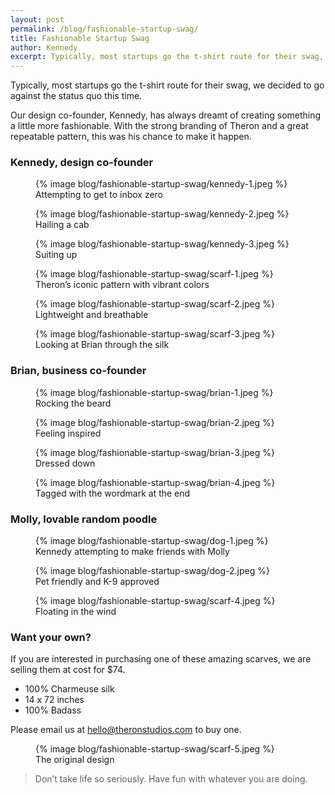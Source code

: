 ```yaml
---
layout: post
permalink: /blog/fashionable-startup-swag/
title: Fashionable Startup Swag
author: Kennedy
excerpt: Typically, most startups go the t-shirt route for their swag, we decided to go against the status quo this time.
---
```


<p>Typically, most startups go the t-shirt route for their swag, we decided to go against the status quo this time.</p>
<p>Our design co-founder, Kennedy, has always dreamt of creating something a little more fashionable. With the strong branding of Theron and a great repeatable pattern, this was his chance to make it happen.</p>

<h3>Kennedy, design co-founder</h3>

<figure>
  {% image blog/fashionable-startup-swag/kennedy-1.jpeg %}
  <figcaption>Attempting to get to inbox zero</figcaption>
</figure>

<figure>
  {% image blog/fashionable-startup-swag/kennedy-2.jpeg %}
  <figcaption>Hailing a cab</figcaption>
</figure>

<figure>
  {% image blog/fashionable-startup-swag/kennedy-3.jpeg %}
  <figcaption>Suiting up</figcaption>
</figure>

<figure>
  {% image blog/fashionable-startup-swag/scarf-1.jpeg %}
  <figcaption>Theron’s iconic pattern with vibrant colors</figcaption>
</figure>

<figure>
  {% image blog/fashionable-startup-swag/scarf-2.jpeg %}
  <figcaption>Lightweight and breathable</figcaption>
</figure>

<figure>
  {% image blog/fashionable-startup-swag/scarf-3.jpeg %}
  <figcaption>Looking at Brian through the silk</figcaption>
</figure>

<h3>Brian, business co-founder</h3>

<figure>
  {% image blog/fashionable-startup-swag/brian-1.jpeg %}
  <figcaption>Rocking the beard</figcaption>
</figure>

<figure>
  {% image blog/fashionable-startup-swag/brian-2.jpeg %}
  <figcaption>Feeling inspired</figcaption>
</figure>

<figure>
  {% image blog/fashionable-startup-swag/brian-3.jpeg %}
  <figcaption>Dressed down</figcaption>
</figure>

<figure>
  {% image blog/fashionable-startup-swag/brian-4.jpeg %}
  <figcaption>Tagged with the wordmark at the end</figcaption>
</figure>

<h3>Molly, lovable random poodle</h3>

<figure>
  {% image blog/fashionable-startup-swag/dog-1.jpeg %}
  <figcaption>Kennedy attempting to make friends with Molly</figcaption>
</figure>

<figure>
  {% image blog/fashionable-startup-swag/dog-2.jpeg %}
  <figcaption>Pet friendly and K-9 approved</figcaption>
</figure>

<figure>
  {% image blog/fashionable-startup-swag/scarf-4.jpeg %}
  <figcaption>Floating in the wind</figcaption>
</figure>

<h3>Want your own?</h3>
<p>If you are interested in purchasing one of these amazing scarves, we are selling them at cost for $74.</p>
<ul>
<li>100% Charmeuse silk</li>
<li>14 x 72 inches</li>
<li>100% Badass</li>
</ul>
<p>Please email us at <a href="mailto:hello@theronstudios.com">hello@theronstudios.com</a> to buy one.</p>

<figure>
  {% image blog/fashionable-startup-swag/scarf-5.jpeg %}
  <figcaption>The original design</figcaption>
</figure>

<blockquote>
<p>Don’t take life so seriously. Have fun with whatever you are doing.</p>
</blockquote>
